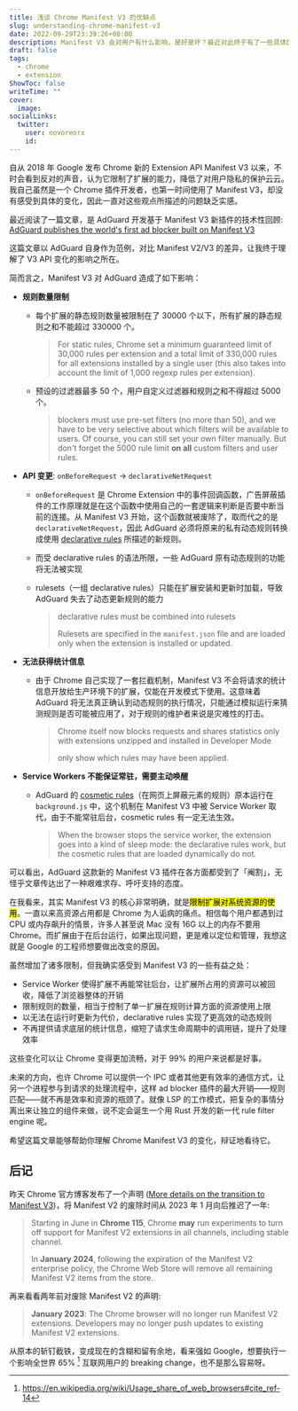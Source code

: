 ```yaml
---
title: 浅谈 Chrome Manifest V3 的优缺点
slug: understanding-chrome-manifest-v3
date: 2022-09-29T23:39:26+08:00
description: Manifest V3 会对用户有什么影响，是好是坏？最近对此终于有了一些具体的理解，来辩证地看待这一改变。
draft: false
tags:
  - chrome
  - extension
ShowToc: false
writeTime: ""
cover:
  image: 
socialLinks:
  twitter:
    user: novoreorx
    id: 
---
```


自从 2018 年 Google 发布 Chrome 新的 Extension API Manifest V3 以来，不时会看到反对的声音，认为它限制了扩展的能力，降低了对用户隐私的保护云云。我自己虽然是一个 Chrome 插件开发者，也第一时间使用了 Manifest V3，却没有感受到具体的变化，因此一直对这些观点所描述的问题缺乏实感。

最近阅读了一篇文章，是 AdGuard 开发基于 Manifest V3 新插件的技术性回顾:  
[AdGuard publishes the world's first ad blocker built on Manifest V3](https://adguard.com/en/blog/adguard-mv3.html)

这篇文章以 AdGuard 自身作为范例，对比 Manifest V2/V3 的差异，让我终于理解了 V3 API 变化的影响之所在。

简而言之，Manifest V3 对 AdGuard 造成了如下影响：

- **规则数量限制**
    - 每个扩展的静态规则数量被限制在了 30000 个以下，所有扩展的静态规则之和不能超过 330000 个。

        > For static rules, Chrome set a minimum guaranteed limit of 30,000 rules per extension and a total limit of 330,000 rules for all extensions installed by a single user (this also takes into account the limit of 1,000 regexp rules per extension).
    - 预设的过滤器最多 50 个，用户自定义过滤器和规则之和不得超过 5000 个。

        > blockers must use pre-set filters (no more than 50), and we have to be very selective about which filters will be available to users. Of course, you can still set your own filter manually. But don't forget the 5000 rule limit **on all** custom filters and user rules.
- **API 变更**: `onBeforeRequest` → `declarativeNetRequest`
    - `onBeforeRequest` 是 Chrome Extension 中的事件回调函数，广告屏蔽插件的工作原理就是在这个函数中使用自己的一套逻辑来判断是否要中断当前的连接。从 Manifest V3 开始，这个函数就被废除了，取而代之的是 `declarativeNetRequest`，因此 AdGuard 必须将原来的私有动态规则转换成使用 [declarative rules](https://developer.chrome.com/docs/extensions/reference/declarativeNetRequest/#rules) 所描述的新规则。
    - 而受 declarative rules 的语法所限，一些 AdGuard 原有动态规则的功能将无法被实现
    - rulesets（一组 declarative rules）只能在扩展安装和更新时加载，导致 AdGuard 失去了动态更新规则的能力

        > declarative rules must be combined into rulesets
        > 
        > Rulesets are specified in the `manifest.json` file and are loaded only when the extension is installed or updated.
- **无法获得统计信息**

    - 由于 Chrome 自己实现了一套拦截机制，Manifest V3 不会将请求的统计信息开放给生产环境下的扩展，仅能在开发模式下使用。这意味着 AdGuard 将无法真正确认到动态规则的执行情况，只能通过模拟运行来猜测规则是否可能被应用了，对于规则的维护者来说是灾难性的打击。
    
        > Chrome itself now blocks requests and shares statistics only with extensions unzipped and installed in Developer Mode
        > 
        > only show which rules may have been applied.
- **Service Workers 不能保证常驻，需要主动唤醒**
    - AdGuard 的 [cosmetic rules](https://kb.adguard.com/en/general/how-to-create-your-own-ad-filters#example-cosmetic-rule)（在网页上屏蔽元素的规则）原本运行在 `background.js` 中，这个机制在 Manifest V3 中被 Service Worker 取代，由于不能常驻后台，cosmetic rules 有一定无法生效。
    
        > When the browser stops the service worker, the extension goes into a kind of sleep mode: the declarative rules work, but the cosmetic rules that are loaded dynamically do not.

可以看出，AdGuard 这款新的 Manifest V3 插件在各方面都受到了「阉割」，无怪乎文章传达出了一种艰难求存、呼吁支持的态度。

在我看来，其实 Manifest V3 的核心非常明确，就是<mark>限制扩展对系统资源的使用</mark>。一直以来高资源占用都是 Chrome 为人诟病的痛点。相信每个用户都遇到过 CPU 或内存飙升的情景，许多人甚至说 Mac 没有 16G 以上的内存不要用 Chrome。而扩展由于在后台运行，如果出现问题，更是难以定位和管理，我想这就是 Google 的工程师想要做出改变的原因。

虽然增加了诸多限制，但我确实感受到 Manifest V3 的一些有益之处：
- Service Worker 使得扩展不再能常驻后台，让扩展所占用的资源可以被回收，降低了浏览器整体的开销
- 限制规则的数量，相当于控制了单一扩展在规则计算方面的资源使用上限
- 以无法在运行时更新为代价，declarative rules 实现了更高效的动态规则
- 不再提供请求底层的统计信息，缩短了请求生命周期中的调用链，提升了处理效率

这些变化可以让 Chrome 变得更加流畅，对于 99% 的用户来说都是好事。

未来的方向，也许 Chrome 可以提供一个 IPC 或者其他更有效率的通信方式，让另一个进程参与到请求的处理流程中，这样 ad blocker 插件的最大开销——规则匹配——就不再是效率和资源的瓶颈了。就像 LSP 的工作模式，把复杂的事情分离出来让独立的组件来做，说不定会诞生一个用 Rust 开发的新一代 rule filter engine 呢。

希望这篇文章能够帮助你理解 Chrome Manifest V3 的变化，辩证地看待它。

## 后记

昨天 Chrome 官方博客发布了一个声明 ([More details on the transition to Manifest V3](https://developer.chrome.com/en/blog/more-mv2-transition/))，将 Manifest V2 的废除时间从 2023 年 1 月向后推迟了一年:

> Starting in June in **Chrome 115**, Chrome **may** run experiments to turn off support for Manifest V2 extensions in all channels, including stable channel.
> 
> In **January 2024**, following the expiration of the Manifest V2 enterprise policy, the Chrome Web Store will remove all remaining Manifest V2 items from the store.

再来看看两年前对废除 Manifest V2 的声明:

> **January 2023**: The Chrome browser will no longer run Manifest V2 extensions. Developers may no longer push updates to existing Manifest V2 extensions.

从原本的斩钉截铁，变成现在的含糊和留有余地，看来强如 Google，想要执行一个影响全世界 65% [^1] 互联网用户的 breaking change，也不是那么容易呀。

[^1]: https://en.wikipedia.org/wiki/Usage_share_of_web_browsers#cite_ref-14

